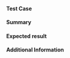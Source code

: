 <!--

All bug reports must contain a test case using our Codepen template;
Bug reports without it will be summarily closed:
- Codepen template - https://codepen.io/FezVrasta/pen/JyVWMo

Make sure to search for existing issues before opening a new one.

If you are experiencing an issue with the version 3 of this theme, you must know
that we are no longer maintaining the old version and we are only accepting PR to
fix existing issues. New issues without an associated PR will be closed.
More info at https://github.com/FezVrasta/bootstrap-material-design/issues/1004

-->

#### Test Case
<!-- Codepen URL here -->

#### Summary
<!-- A summary of the issue and the browser/OS environment in which it occurs. If suitable, include the steps required to reproduce the bug. -->

#### Expected result
<!-- Description of expectation, mockup, etc. -->

#### Additional Information

<!-- Any other information you want to share that is relevant to the issue being reported. This might include the lines of code that you have identified as causing the bug, and potential solutions (and your opinions on their merits). -->
